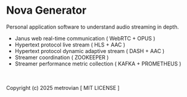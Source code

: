 # Nova Generator #
Personal application software to understand audio streaming in depth.
- Janus web real-time communication ( WebRTC + OPUS )
- Hypertext protocol live stream ( HLS + AAC )
- Hypertext protocol dynamic adaptive stream ( DASH + AAC )
- Streamer coordination ( ZOOKEEPER )
- Streamer performance metric collection ( KAFKA + PROMETHEUS )

<br/></br>
Copyright (c) 2025 metrovian [ MIT LICENSE ]

